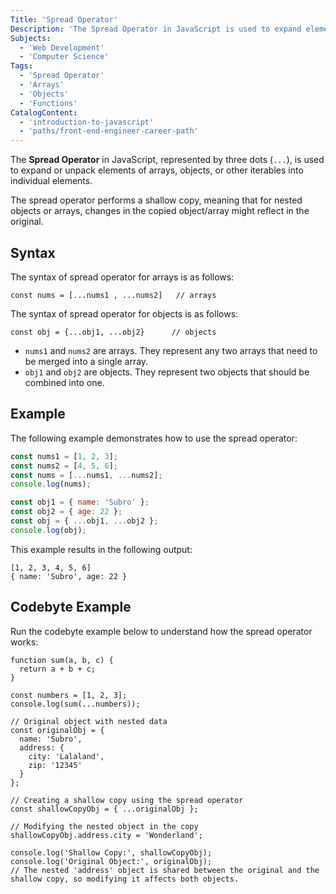 ```yaml
---
Title: 'Spread Operator'
Description: 'The Spread Operator in JavaScript is used to expand elements of an array, object, or iterable.'
Subjects:
  - 'Web Development'
  - 'Computer Science'
Tags:
  - 'Spread Operator'
  - 'Arrays'
  - 'Objects'
  - 'Functions'
CatalogContent:
  - 'introduction-to-javascript'
  - 'paths/front-end-engineer-career-path'
---
```


The **Spread Operator** in JavaScript, represented by three dots (`...`), is used to expand or unpack elements of arrays, objects, or other iterables into individual elements.

The spread operator performs a shallow copy, meaning that for nested objects or arrays, changes in the copied object/array might reflect in the original.

## Syntax

The syntax of spread operator for arrays is as follows:

```pseudo
const nums = [...nums1 , ...nums2]   // arrays
```

The syntax of spread operator for objects is as follows:

```pseudo
const obj = {...obj1, ...obj2}      // objects
```

- `nums1` and `nums2` are arrays. They represent any two arrays that need to be merged into a single array.
- `obj1` and `obj2` are objects. They represent two objects that should be combined into one.

## Example

The following example demonstrates how to use the spread operator:

```js
const nums1 = [1, 2, 3];
const nums2 = [4, 5, 6];
const nums = [...nums1, ...nums2];
console.log(nums);

const obj1 = { name: 'Subro' };
const obj2 = { age: 22 };
const obj = { ...obj1, ...obj2 };
console.log(obj);
```

This example results in the following output:

```shell
[1, 2, 3, 4, 5, 6]
{ name: 'Subro', age: 22 }
```

## Codebyte Example

Run the codebyte example below to understand how the spread operator works:

```codebyte/javascript
function sum(a, b, c) {
  return a + b + c;
}

const numbers = [1, 2, 3];
console.log(sum(...numbers));

// Original object with nested data
const originalObj = {
  name: 'Subro',
  address: {
    city: 'Lalaland',
    zip: '12345'
  }
};

// Creating a shallow copy using the spread operator
const shallowCopyObj = { ...originalObj };

// Modifying the nested object in the copy
shallowCopyObj.address.city = 'Wonderland';

console.log('Shallow Copy:', shallowCopyObj);
console.log('Original Object:', originalObj);
// The nested 'address' object is shared between the original and the shallow copy, so modifying it affects both objects.
```
